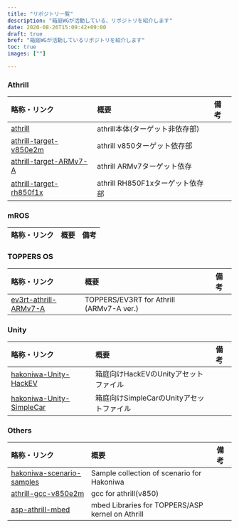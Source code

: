 ```yaml
---
title: "リポジトリ一覧"
description: "箱庭WGが活動している、リポジトリを紹介します"
date: 2020-08-26T15:09:42+09:00
draft: true
bref: "箱庭WGが活動しているリポジトリを紹介します"
toc: true
images: [""]

---
```


### Athrill
|略称・リンク|概要|備考|
|:--|:--|:--|
| [athrill](https://github.com/toppers/athrill) | athrill本体(ターゲット非依存部) |   |
| [athrill-target-v850e2m](https://github.com/toppers/athrill-target-v850e2m) | athrill v850ターゲット依存部 | |
| [athrill-target-ARMv7-A](https://github.com/toppers/athrill-target-ARMv7-A) | athrill ARMv7ターゲット依存 | |
| [athrill-target-rh850f1x](https://github.com/toppers/athrill-target-rh850f1x) | athrill RH850F1xターゲット依存部 | |

### mROS
|略称・リンク|概要|備考|
|:--|:--|:--|

### TOPPERS OS
|略称・リンク|概要|備考|
|:--|:--|:--|
| [ev3rt-athrill-ARMv7-A](https://github.com/toppers/ev3rt-athrill-ARMv7-A) | TOPPERS/EV3RT for Athrill (ARMv7-A ver.) |   |

### Unity
|略称・リンク|概要|備考|
|:--|:--|:--|
| [hakoniwa-Unity-HackEV](https://github.com/toppers/hakoniwa-Unity-HackEV) | 箱庭向けHackEVのUnityアセットファイル | |
| [hakoniwa-Unity-SimpleCar](https://github.com/toppers/hakoniwa-Unity-SimpleCar) | 箱庭向けSimpleCarのUnityアセットファイル | |

### Others
|略称・リンク|概要|備考|
|:--|:--|:--|
| [hakoniwa-scenario-samples](https://github.com/toppers/hakoniwa-scenario-samples) | Sample collection of scenario for Hakoniwa | |
| [athrill-gcc-v850e2m](https://github.com/toppers/athrill-gcc-v850e2m) | gcc for athrill(v850) |   |
| [asp-athrill-mbed](https://github.com/toppers/asp-athrill-mbed) | mbed Libraries for TOPPERS/ASP kernel on Athrill |   |

